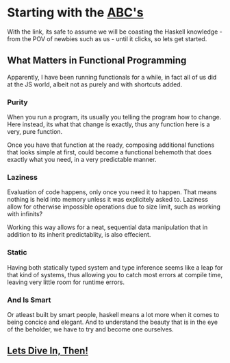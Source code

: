 # Starting with the [ABC's](http://learnyouahaskell.com/introduction)

With the link, its safe to assume we will be coasting the Haskell knowledge - from the POV of newbies such as us - until it clicks, so lets get started.

## What Matters in Functional Programming

Apparently, I have been running functionals for a while, in fact all of us did at the JS world, albeit not as purely and with shortcuts added.

### Purity

When you run a program, its usually you telling the program how to change. Here instead, its what that change is exactly, thus any function here is a very, pure function.

Once you have that function at the ready, composing additional functions that looks simple at first, could become a functional behemoth that does exactly what you need, in a very predictable manner.

### Laziness 

Evaluation of code happens, only once you need it to happen. That means nothing is held into memory unless it was explicitely asked to. Laziness allow for otherwise impossible operations due to size limit, such as working with infinits? 

Working this way allows for a neat, sequential data manipulation that in addition to its inherit predictablity, is also effecient.

### Static

Having both statically typed system and type inference seems like a leap for that kind of systems, thus allowing you to catch most errors at compile time, leaving very little room for runtime errors. 

### And Is Smart

Or atleast built by smart people, haskell means a lot more when it comes to being concice and elegant. And to understand the beauty that is in the eye of the beholder, we have to try and become one ourselves.

## [Lets Dive In, Then!](first-steps.md)
